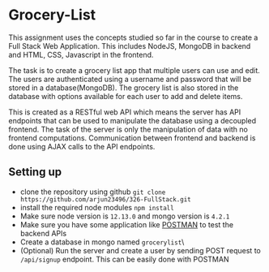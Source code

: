 # Grocery-List

This assignment uses the concepts studied so far in the course to create a Full Stack Web Application. This includes NodeJS, MongoDB in backend and HTML, CSS, Javascript in the frontend.

The task is to create a grocery list app that multiple users can use and edit. The users are authenticated using a username and password that will be stored in a database(MongoDB). The grocery list is also stored in the database with options available for each user to add and delete items.

This is created as a RESTful web API which means the server has API endpoints that can be used to manipulate the database using a decoupled frontend. The task of the server is only the manipulation of data with no frontend computations. Communication between frontend and backend is done using AJAX calls to the API endpoints.

## Setting up
- clone the repository using github `git clone https://github.com/arjun23496/326-FullStack.git`
- install the required node modules `npm install`
- Make sure node version is `12.13.0` and mongo version is `4.2.1`
- Make sure you have some application like [POSTMAN](https://www.getpostman.com/downloads/) to test the backend APIs
- Create a database in mongo named `grocerylist`\
- (Optional) Run the server and create a user by sending POST request to `/api/signup` endpoint. This can be easily done with POSTMAN